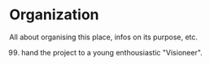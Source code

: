 # Organization
All about organising this place, infos on its purpose, etc.

99. hand the project to a young enthousiastic "Visioneer".
